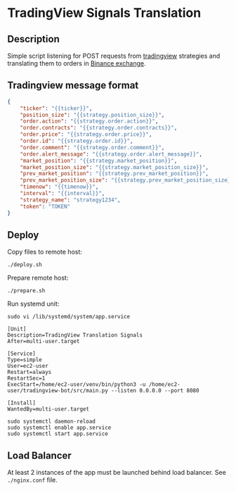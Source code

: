 # TradingView Signals Translation

## Description

Simple script listening for POST requests from [tradingview](https://www.tradingview.com/support/solutions/43000529348-about-webhooks/) strategies and
translating them to orders in [Binance exchange](https://binance-docs.github.io/apidocs/futures/en/#change-log).

## Tradingview message format

```json
{
    "ticker": "{{ticker}}",
    "position_size": "{{strategy.position_size}}",
    "order.action": "{{strategy.order.action}}",
    "order.contracts": "{{strategy.order.contracts}}",
    "order.price": "{{strategy.order.price}}",
    "order.id": "{{strategy.order.id}}",
    "order.comment": "{{strategy.order.comment}}",
    "order.alert_message": "{{strategy.order.alert_message}}",
    "market_position": "{{strategy.market_position}}",
    "market_position_size": "{{strategy.market_position_size}}",
    "prev_market_position": "{{strategy.prev_market_position}}",
    "prev_market_position_size": "{{strategy.prev_market_position_size}}",
    "timenow": "{{timenow}}",
    "interval": "{{interval}}",
    "strategy_name": "strategy1234",
    "token": "TOKEN"
}
```

## Deploy

Copy files to remote host:
```shell
./deploy.sh
```

Prepare remote host:
```shell
./prepare.sh
```

Run systemd unit:

```shell
sudo vi /lib/systemd/system/app.service
```

```shell
[Unit]
Description=TradingView Translation Signals
After=multi-user.target

[Service]
Type=simple
User=ec2-user
Restart=always
RestartSec=1
ExecStart=/home/ec2-user/venv/bin/python3 -u /home/ec2-user/tradingview-bot/src/main.py --listen 0.0.0.0 --port 8080

[Install]
WantedBy=multi-user.target
```

```shell
sudo systemctl daemon-reload
sudo systemctl enable app.service
sudo systemctl start app.service
```

## Load Balancer

At least 2 instances of the app must be launched behind load balancer. See `./nginx.conf` file.
